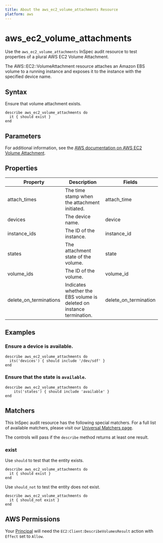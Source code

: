 ```yaml
---
title: About the aws_ec2_volume_attachments Resource
platform: aws
---
```


# aws_ec2_volume_attachments

Use the `aws_ec2_volume_attachments` InSpec audit resource to test properties of a plural AWS EC2 Volume Attachment.

The AWS::EC2::VolumeAttachment resource attaches an Amazon EBS volume to a running instance and exposes it to the instance with the specified device name.

## Syntax

Ensure that volume attachment exists.

    describe aws_ec2_volume_attachments do
      it { should exist }
    end

## Parameters

For additional information, see the [AWS documentation on AWS EC2 Volume Attachment](https://docs.aws.amazon.com/AWSCloudFormation/latest/UserGuide/aws-properties-ec2-ebs-volumeattachment.html).

## Properties

| Property | Description | Fields |
| --- | --- | --- |
| attach_times | The time stamp when the attachment initiated. | attach_time |
| devices | The device name. | device |
| instance_ids | The ID of the instance. | instance_id |
| states | The attachment state of the volume. | state |
| volume_ids | The ID of the volume. | volume_id |
| delete_on_terminations | Indicates whether the EBS volume is deleted on instance termination. | delete_on_termination |

## Examples

### Ensure a device is available.
    describe aws_ec2_volume_attachments do
      its('devices') { should include '/dev/sdf' }
    end

### Ensure that the state is `available`.
    describe aws_ec2_volume_attachments do
        its('states') { should include 'available' }
    end

## Matchers

This InSpec audit resource has the following special matchers. For a full list of available matchers, please visit our [Universal Matchers page](https://www.inspec.io/docs/reference/matchers/).

The controls will pass if the `describe` method returns at least one result.

### exist

Use `should` to test that the entity exists.

    describe aws_ec2_volume_attachments do
      it { should exist }
    end

Use `should_not` to test the entity does not exist.

    describe aws_ec2_volume_attachments do
      it { should_not exist }
    end

## AWS Permissions

Your [Principal](https://docs.aws.amazon.com/IAM/latest/UserGuide/intro-structure.html#intro-structure-principal) will need the `EC2:Client:DescribeVolumesResult` action with `Effect` set to `Allow`.